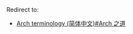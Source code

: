 Redirect to:

*   [Arch terminology (简体中文)#Arch 之道](/index.php?title=Arch_terminology_(%E7%AE%80%E4%BD%93%E4%B8%AD%E6%96%87)&redirect=no#Arch_.E4.B9.8B.E9.81.93 "Arch terminology (简体中文)")